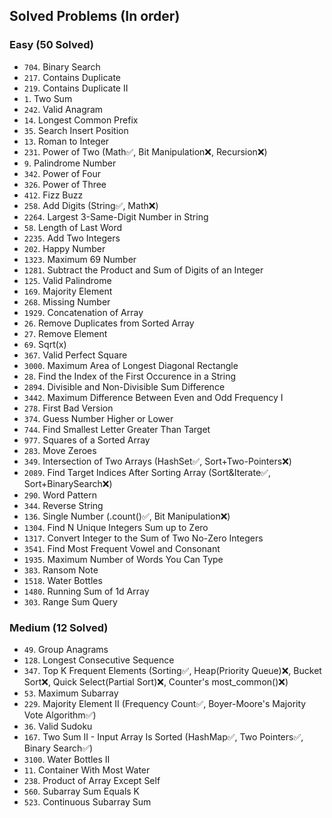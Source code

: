 ## Solved Problems (In order)
### Easy (50 Solved)
- `704`. Binary Search
- `217`. Contains Duplicate
- `219`. Contains Duplicate II
- `1`. Two Sum
- `242`. Valid Anagram   
- `14`. Longest Common Prefix
- `35`. Search Insert Position
- `13`. Roman to Integer
- `231`. Power of Two (Math✅, Bit Manipulation❌, Recursion❌)
- `9`. Palindrome Number
- `342`. Power of Four
- `326`. Power of Three
- `412`. Fizz Buzz
- `258`. Add Digits (String✅, Math❌)
- `2264`. Largest 3-Same-Digit Number in String
- `58`. Length of Last Word
- `2235`. Add Two Integers
- `202`. Happy Number
- `1323`. Maximum 69 Number
- `1281`. Subtract the Product and Sum of Digits of an Integer
- `125`. Valid Palindrome
- `169`. Majority Element
- `268`. Missing Number
- `1929`. Concatenation of Array
- `26`. Remove Duplicates from Sorted Array
- `27`. Remove Element
- `69`. Sqrt(x)
- `367`. Valid Perfect Square
- `3000`. Maximum Area of Longest Diagonal Rectangle
- `28`. Find the Index of the First Occurence in a String
- `2894`. Divisible and Non-Divisible Sum Difference
- `3442`. Maximum Difference Between Even and Odd Frequency I
- `278`. First Bad Version
- `374`. Guess Number Higher or Lower
- `744`. Find Smallest Letter Greater Than Target
- `977`. Squares of a Sorted Array
- `283`. Move Zeroes
- `349`. Intersection of Two Arrays (HashSet✅, Sort+Two-Pointers❌)
- `2089`. Find Target Indices After Sorting Array (Sort&Iterate✅, Sort+BinarySearch❌)
- `290`. Word Pattern
- `344`. Reverse String
- `136`. Single Number (.count()✅, Bit Manipulation❌)
- `1304`. Find N Unique Integers Sum up to Zero
- `1317`. Convert Integer to the Sum of Two No-Zero Integers
- `3541`. Find Most Frequent Vowel and Consonant
- `1935`. Maximum Number of Words You Can Type
- `383`. Ransom Note
- `1518`. Water Bottles
- `1480`. Running Sum of 1d Array
- `303`. Range Sum Query

### Medium (12 Solved)
- `49`. Group Anagrams
- `128`. Longest Consecutive Sequence
- `347`. Top K Frequent Elements (Sorting✅, Heap(Priority Queue)❌, Bucket Sort❌, Quick Select(Partial Sort)❌, Counter's most_common()❌)
- `53`. Maximum Subarray
- `229`. Majority Element II (Frequency Count✅, Boyer-Moore's Majority Vote Algorithm✅)
- `36`. Valid Sudoku
- `167`. Two Sum II - Input Array Is Sorted (HashMap✅, Two Pointers✅, Binary Search✅)
- `3100`. Water Bottles II
- `11`. Container With Most Water
- `238`. Product of Array Except Self
- `560`. Subarray Sum Equals K
- `523`. Continuous Subarray Sum
